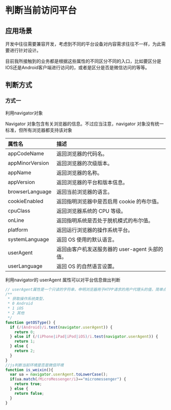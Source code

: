 # 判断当前访问平台

## 应用场景

开发中往往需要兼容开发，考虑到不同的平台设备对内容需求往往不一样，为此需要进行针对设计。

目前我所接触到的业务都是根据这些属性的不同区分不同的入口，比如要区分是IOS还是Android客户端进行访问的，或者是区分是否是微信访问的等等。

## 判断方式

### 方式一

利用navigator对象

Navigator 对象包含有关浏览器的信息。不过应当注意，navigator 对象没有统一标准，但所有浏览器都支持该对象

| 属性名 | 描述 |
| :------ | :------ |
| appCodeName | 返回浏览器的代码名。 |
| appMinorVersion | 返回浏览器的次级版本。 |
| appName | 返回浏览器的名称。 |
| appVersion | 返回浏览器的平台和版本信息。 |
| browserLanguage | 返回当前浏览器的语言。 |
| cookieEnabled | 返回指明浏览器中是否启用 cookie 的布尔值。 |
| cpuClass | 返回浏览器系统的 CPU 等级。 |
| onLine | 返回指明系统是否处于脱机模式的布尔值。 |
| platform | 返回运行浏览器的操作系统平台。 |
| systemLanguage | 返回 OS 使用的默认语言。 |
| userAgent | 返回由客户机发送服务器的 user-agent 头部的值。 |
| userLanguage | 返回 OS 的自然语言设置。 |

利用navigator的 userAgent 属性可以对平台信息做出判断

```js
// userAgent属性是一个只读的字符串，申明浏览器用于HTPP请求的用户代理头的值，简单点说其实就是通过UserAgent可以取得浏览器类别、版本，客户端操作系统等信息。
/**
 * 获取操作系统类型，
 * 0 Android
 * 1 iOS
 * 2 其他
 */
function getOSType() {
  if (/(Android)/i.test(navigator.userAgent)) {
    return 0;
  } else if (/(iPhone|iPad|iPod|iOS)/i.test(navigator.userAgent)) {
    return 1;
  } else {
    return 2;
  }
}
//js判断当前环境是否是微信环境
function is_weixin(){
  var ua = navigator.userAgent.toLowerCase();
  if(ua.match(/MicroMessenger/i)=="micromessenger") {
    return true;
  } else {
    return false;
  }
}
```